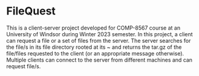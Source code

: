 # FileQuest

This is a client-server project developed for COMP-8567 course at an University of Windsor during Winter 2023 semester. In this project, a client can request a file or a set of files from the server. The server searches for the file/s in its file directory rooted at its ~ and returns the tar.gz of the file/files requested to the client (or an appropriate message otherwise). Multiple clients can connect to the server from different machines and can request file/s. 
